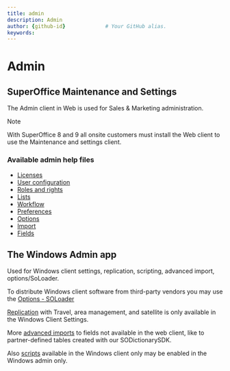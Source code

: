 ```yaml
---
title: admin       
description: Admin          
author: {github-id}             # Your GitHub alias.
keywords:
---
```


# Admin

## SuperOffice Maintenance and Settings

The Admin client in Web is used for Sales & Marketing administration.

> [!NOTE]
> With SuperOffice 8 and 9 all onsite customers must install the Web client to use the Maintenance and settings client.

### Available admin help files

* [Licenses][1]
* [User configuration][2]
* [Roles and rights][3]
* [Lists][4]
* [Workflow][5]
* [Preferences][6]
* [Options][7]
* [Import][8]
* [Fields][9]

## The Windows Admin app

Used for Windows client settings, replication, scripting, advanced import, options/SoLoader.

To distribute Windows client software from third-party vendors you may use the [Options - SOLoader][11]

[Replication][12] with Travel, area management, and satellite is only available in the Windows Client Settings.

More [advanced imports][13] to fields not available in the web client, like to partner-defined tables created with our SODictionarySDK.

Also [scripts][14] available in the Windows client only may be enabled in the Windows admin only.

<!-- Referenced links -->
[1]: https://community.superoffice.com/documentation/help/en/crm/9.2/webhelpadmin/index.htm#t=chap03%2FLicences_screen.htm
[2]: https://community.superoffice.com/Documentation/Help/EN/CRM/9.2/WebHelpAdmin/index.htm#t=chap07%2FUsers.htm
[3]: https://community.superoffice.com/Documentation/Help/EN/CRM/9.2/WebHelpAdmin/index.htm#t=Rolle%2FRole.htm
[4]: https://community.superoffice.com/Documentation/Help/EN/CRM/9.2/WebHelpAdmin/index.htm#t=chap08%2FLists_web.htm
[5]: https://community.superoffice.com/Documentation/Help/EN/CRM/9.2/WebHelpAdmin/index.htm#t=Sale%2FWorkflow.htm
[6]: https://community.superoffice.com/Documentation/Help/EN/CRM/9.2/WebHelpAdmin/index.htm#t=chap05%2FPreferences.htm
[7]: https://community.superoffice.com/Documentation/Help/EN/CRM/9.2/WebHelpAdmin/index.htm#t=chap06%2FOptions.htm
[8]: https://community.superoffice.com/Documentation/Help/EN/CRM/9.2/WebHelpAdmin/index.htm#t=import_web%2FImport_web.htm
[9]: https://community.superoffice.com/Documentation/Help/EN/CRM/9.2/WebHelpAdmin/index.htm#t=fields_web%2FFields_web.htm
[11]: https://community.superoffice.com/Documentation/Help/EN/CRM/9.2/WebHelpAdmin/index.htm#t=chap06%2FSOLoader.htm
[12]: https://community.superoffice.com/Documentation/Help/EN/CRM/9.2/WebHelpAdmin/index.htm#t=chap02%2FReplication.htm
[13]: https://community.superoffice.com/Documentation/Help/EN/CRM/9.2/WebHelpAdmin/index.htm#t=chap04%2FImport.htm
[14]: https://community.superoffice.com/Documentation/Help/EN/CRM/9.2/WebHelpAdmin/index.htm#t=Skripting%2FScripting.htm